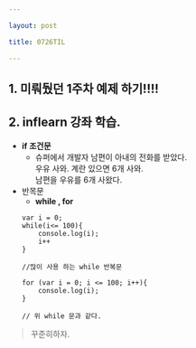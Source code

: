 ```yaml
---

layout: post

title: 0726TIL

---
```

## 1. 미뤄뒀던 1주차 예제 하기!!!!

## 2. inflearn 강좌 학습.
* __if 조건문__
    * 슈퍼에서 개발자 남편이 아내의 전화를 받았다. <br>
      우유 사와. 계란 있으면 6개 사와.<br>
      남편을 우유를 6개 사왔다.<br>
* 반목문 
    * __while , for<br>__
    ~~~
    var i = 0;
    while(i<= 100){
        console.log(i);
        i++
    }

    //많이 사용 하는 while 반복문
    ~~~
    ~~~
    for (var i = 0; i <= 100; i++){
        console.log(i);
    }

    // 위 while 문과 같다. 
    ~~~
 
> 꾸준히하자.